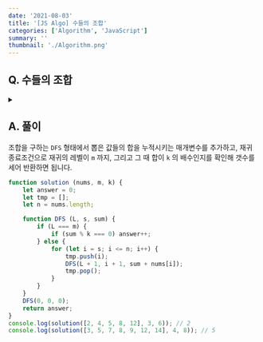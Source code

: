 ```yaml
---
date: '2021-08-03'
title: '[JS Algo] 수들의 조합'
categories: ['Algorithm', 'JavaScript']
summary: ''
thumbnail: './Algorithm.png'
---
```


## Q. 수들의 조합

<details>
<summary></summary>
<div markdown="1">       
N 개의 정수가 주어졌을 때, m 개를 뽑아 그 합이 k 의 배수인 조합의 갯수를 반환해야합니다.
</div>
</details>

## A. 풀이
조합을 구하는 `DFS` 형태에서 뽑은 값들의 합을 누적시키는 매개변수를 추가하고, 재귀 종료조건으로 재귀의 레벨이 `m` 까지, 그리고 그 때 합이 `k` 의 배수인지를 확인해 갯수를 세어 반환하면 됩니다.

```javascript
function solution (nums, m, k) {
    let answer = 0;
    let tmp = [];
    let n = nums.length;

    function DFS (L, s, sum) {
        if (L === m) {
            if (sum % k === 0) answer++;
        } else {
            for (let i = s; i <= n; i++) {
                tmp.push(i);
                DFS(L + 1, i + 1, sum + nums[i]);
                tmp.pop();
            }
        }
    }
    DFS(0, 0, 0);
    return answer;
}
console.log(solution([2, 4, 5, 8, 12], 3, 6)); // 2
console.log(solution([3, 5, 7, 8, 9, 12, 14], 4, 8)); // 5
```